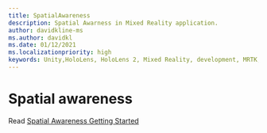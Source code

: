 ```yaml
---
title: SpatialAwareness
description: Spatial Awarness in Mixed Reality application.
author: davidkline-ms
ms.author: davidkl
ms.date: 01/12/2021
ms.localizationpriority: high
keywords: Unity,HoloLens, HoloLens 2, Mixed Reality, development, MRTK,
---
```


# Spatial awareness

Read [Spatial Awareness Getting Started](../features/SpatialAwareness/SpatialAwarenessGettingStarted.md)
